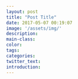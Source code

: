 ```yaml
---
layout: post
title: "Post Title"
date: 2017-05-07 00:19:07
image: '/assets/img/'
description:
main-class:
color:
tags:
categories:
twitter_text:
introduction:
---
```

